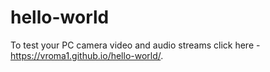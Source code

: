 # hello-world
To test your PC camera video and audio streams click here - https://vroma1.github.io/hello-world/. 
